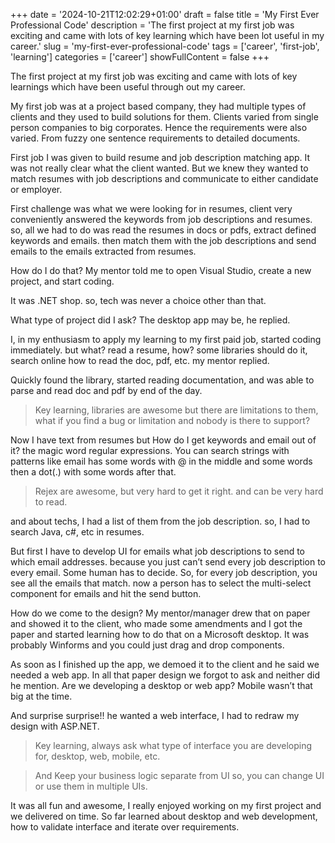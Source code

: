 +++
date = '2024-10-21T12:02:29+01:00'
draft = false
title = 'My First Ever Professional Code'
description = 'The first project at my first job was exciting and came with lots of key learning which have been lot useful in my career.'
slug = 'my-first-ever-professional-code'
tags = ['career', 'first-job', 'learning']
categories = ['career']
showFullContent = false
+++

The first project at my first job was exciting and came with lots of key learnings which have been useful through out my career.

My first job was at a project based company, they had multiple types of clients and they used to build solutions for them. Clients varied from single person companies to big corporates. Hence the requirements were also varied. From fuzzy one sentence requirements to detailed documents. 

First job I was given to build resume and job description matching app. It was not really clear what the client wanted. But we knew they wanted to match resumes with job descriptions and communicate to either candidate or employer.

First challenge was what we were looking for in resumes, client very conveniently answered the keywords from job descriptions and resumes. so, all we had to do was read the resumes in docs or pdfs, extract defined keywords and emails. then match them with the job descriptions and send emails to the emails extracted from resumes.

How do I do that? My mentor told me to open Visual Studio, create a new project, and start coding.

It was .NET shop. so, tech was never a choice other than that.

What type of project did I ask? The desktop app may be, he replied.

I, in my enthusiasm to apply my learning to my first paid job, started coding immediately. but what? read a resume, how? some libraries should do it, search online how to read the doc, pdf, etc. my mentor replied.

Quickly found the library, started reading documentation, and was able to parse and read doc and pdf by end of the day.

>Key learning, libraries are awesome but there are limitations to them, what if you find a bug or limitation and nobody is there to support?

Now I have text from resumes but How do I get keywords and email out of it? the magic word regular expressions. You can search strings with patterns like email has some words with @ in the middle and some words then a dot(.) with some words after that.

>Rejex are awesome, but very hard to get it right. and can be very hard to read.

and about techs, I had a list of them from the job description. so, I had to search Java, c#, etc in resumes.

But first I have to develop UI for emails what job descriptions to send to which email addresses. because you just can’t send every job description to every email. Some human has to decide. So, for every job description, you see all the emails that match. now a person has to select the multi-select component for emails and hit the send button.

How do we come to the design? My mentor/manager drew that on paper and showed it to the client, who made some amendments and I got the paper and started learning how to do that on a Microsoft desktop. It was probably Winforms and you could just drag and drop components.

As soon as I finished up the app, we demoed it to the client and he said we needed a web app. In all that paper design we forgot to ask and neither did he mention. Are we developing a desktop or web app? Mobile wasn’t that big at the time.

And surprise surprise!! he wanted a web interface, I had to redraw my design with ASP.NET.

>Key learning, always ask what type of interface you are developing for, desktop, web, mobile, etc.

>And Keep your business logic separate from UI so, you can change UI or use them in multiple UIs.

It was all fun and awesome, I really enjoyed working on my first project and we delivered on time. So far learned about desktop and web development, how to validate interface and iterate over requirements.
